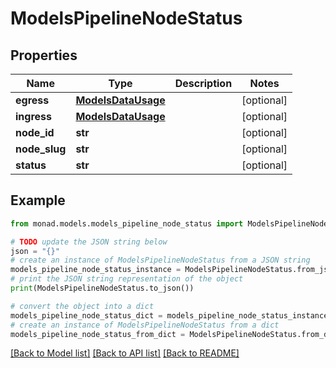 # ModelsPipelineNodeStatus


## Properties

Name | Type | Description | Notes
------------ | ------------- | ------------- | -------------
**egress** | [**ModelsDataUsage**](ModelsDataUsage.md) |  | [optional] 
**ingress** | [**ModelsDataUsage**](ModelsDataUsage.md) |  | [optional] 
**node_id** | **str** |  | [optional] 
**node_slug** | **str** |  | [optional] 
**status** | **str** |  | [optional] 

## Example

```python
from monad.models.models_pipeline_node_status import ModelsPipelineNodeStatus

# TODO update the JSON string below
json = "{}"
# create an instance of ModelsPipelineNodeStatus from a JSON string
models_pipeline_node_status_instance = ModelsPipelineNodeStatus.from_json(json)
# print the JSON string representation of the object
print(ModelsPipelineNodeStatus.to_json())

# convert the object into a dict
models_pipeline_node_status_dict = models_pipeline_node_status_instance.to_dict()
# create an instance of ModelsPipelineNodeStatus from a dict
models_pipeline_node_status_from_dict = ModelsPipelineNodeStatus.from_dict(models_pipeline_node_status_dict)
```
[[Back to Model list]](../README.md#documentation-for-models) [[Back to API list]](../README.md#documentation-for-api-endpoints) [[Back to README]](../README.md)


